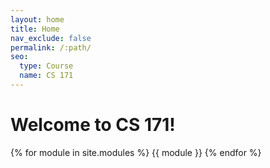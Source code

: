 ```yaml
---
layout: home
title: Home
nav_exclude: false
permalink: /:path/
seo:
  type: Course
  name: CS 171
---
```


# Welcome to CS 171!

{% for module in site.modules %}
{{ module }}
{% endfor %}
